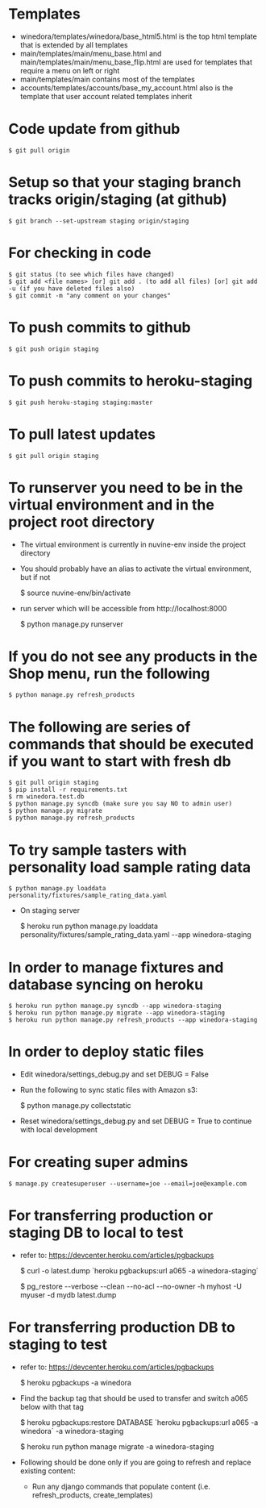 # Templates
  * winedora/templates/winedora/base_html5.html is the top html template that is extended by all templates
  * main/templates/main/menu_base.html and main/templates/main/menu_base_flip.html are used for templates that require a menu on left or right
  * main/templates/main contains most of the templates
  * accounts/templates/accounts/base_my_account.html also is the template that user account related templates inherit

# Code update from github

    $ git pull origin
  
# Setup so that your staging branch tracks origin/staging (at github)

    $ git branch --set-upstream staging origin/staging

# For checking in code

    $ git status (to see which files have changed)
    $ git add <file names> [or] git add . (to add all files) [or] git add -u (if you have deleted files also)
    $ git commit -m "any comment on your changes"
  
# To push commits to github

    $ git push origin staging

# To push commits to heroku-staging

    $ git push heroku-staging staging:master

# To pull latest updates

    $ git pull origin staging

# To runserver you need to be in the virtual environment and in the project root directory
  * The virtual environment is currently in nuvine-env inside the project directory
  * You should probably have an alias to activate the virtual environment, but if not

    $ source nuvine-env/bin/activate

  * run server which will be accessible from http://localhost:8000

    $ python manage.py runserver

# If you do not see any products in the Shop menu, run the following

    $ python manage.py refresh_products

# The following are series of commands that should be executed if you want to start with fresh db 

    $ git pull origin staging
    $ pip install -r requirements.txt
    $ rm winedora.test.db
    $ python manage.py syncdb (make sure you say NO to admin user) 
    $ python manage.py migrate
    $ python manage.py refresh_products

# To try sample tasters with personality load sample rating data

    $ python manage.py loaddata personality/fixtures/sample_rating_data.yaml 

  * On staging server

    $ heroku run python manage.py loaddata personality/fixtures/sample_rating_data.yaml --app winedora-staging

# In order to manage fixtures and database syncing on heroku

    $ heroku run python manage.py syncdb --app winedora-staging
    $ heroku run python manage.py migrate --app winedora-staging
    $ heroku run python manage.py refresh_products --app winedora-staging

# In order to deploy static files

  * Edit winedora/settings_debug.py and set DEBUG = False
  * Run the following to sync static files with Amazon s3:
    
      $ python manage.py collectstatic

  * Reset winedora/settings_debug.py and set DEBUG = True to continue with local development

# For creating super admins

    $ manage.py createsuperuser --username=joe --email=joe@example.com

# For transferring production or staging DB to local to test
  - refer to: https://devcenter.heroku.com/articles/pgbackups

    $ curl -o latest.dump \`heroku pgbackups:url a065 -a winedora-staging\`
    
    
    $ pg_restore --verbose --clean --no-acl --no-owner -h myhost -U myuser -d mydb latest.dump

# For transferring production DB to staging to test
  - refer to: https://devcenter.heroku.com/articles/pgbackups

    $ heroku pgbackups -a winedora
    
  * Find the backup tag that should be used to transfer and switch a065 below with that tag

    $ heroku pgbackups:restore DATABASE \`heroku pgbackups:url a065 -a winedora\` -a winedora-staging
    
    
    $ heroku run python manage migrate -a winedora-staging

  * Following should be done only if you are going to refresh and replace existing content:
    * Run any django commands that populate content (i.e. refresh_products, create_templates)
